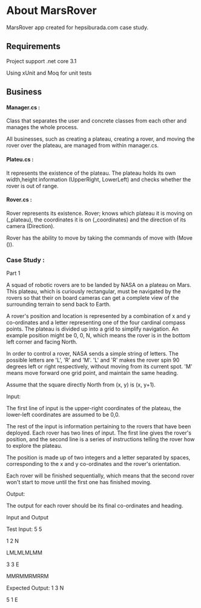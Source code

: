 # About MarsRover
MarsRover app created for hepsiburada.com case study. 

## Requirements
Project support .net core 3.1

Using xUnit and Moq for unit tests

## Business

#### Manager.cs :
Class that separates the user and concrete classes from each other and manages the whole process.

All businesses, such as creating a plateau, creating a rover, and moving the rover over the plateau, are managed from within manager.cs.


#### Plateu.cs :
It represents the existence of the plateau. The plateau holds its own width,height information (UpperRight, LowerLeft) and checks whether the rover is out of range.

#### Rover.cs : 

Rover represents its existence. Rover; knows which plateau it is moving on (_plateau), the coordinates it is on (_coordinates) and the direction of its camera (Direction).

Rover has the ability to move by taking the commands of move with (Move ()).

### Case Study : 


Part 1

A squad of robotic rovers are to be landed by NASA on a plateau on Mars. This plateau, which is curiously rectangular, must be navigated by the rovers so that their on board cameras can get a complete view of the surrounding terrain to send back to Earth.

A rover's position and location is represented by a combination of x and y co-ordinates and a letter representing one of the four cardinal compass points. The plateau is divided up into a grid to simplify navigation. An example position might be 0, 0, N, which means the rover is in the bottom left corner and facing North.

In order to control a rover, NASA sends a simple string of letters. The possible letters are 'L', 'R' and 'M'. 'L' and 'R' makes the rover spin 90 degrees left or right respectively, without moving from its current spot. 'M' means move forward one grid point, and maintain the same heading.

Assume that the square directly North from (x, y) is (x, y+1).

Input:

The first line of input is the upper-right coordinates of the plateau, the lower-left coordinates are assumed to be 0,0.

The rest of the input is information pertaining to the rovers that have been deployed. Each rover has two lines of input. The first line gives the rover's position, and the second line is a series of instructions telling the rover how to explore the plateau.

The position is made up of two integers and a letter separated by spaces, corresponding to the x and y co-ordinates and the rover's orientation.

Each rover will be finished sequentially, which means that the second rover won't start to move until the first one has finished moving.

Output:

The output for each rover should be its final co-ordinates and heading.

Input and Output

Test Input: 5 5

1 2 N

LMLMLMLMM

3 3 E

MMRMMRMRRM

Expected Output: 1 3 N

5 1 E



